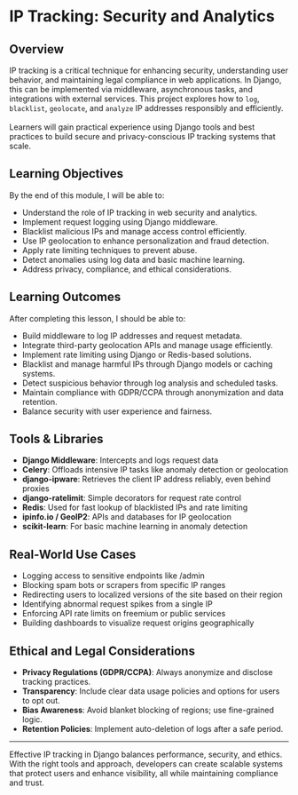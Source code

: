 # IP Tracking: Security and Analytics

## Overview
IP tracking is a critical technique for enhancing security, understanding user behavior, and maintaining legal compliance in web applications. In Django, this can be implemented via middleware, asynchronous tasks, and integrations with external services. This project explores how to ```log```, ```blacklist```, ```geolocate```, and ```analyze``` IP addresses responsibly and efficiently.<br/>
<br/>
Learners will gain practical experience using Django tools and best practices to build secure and privacy-conscious IP tracking systems that scale.

## Learning Objectives
By the end of this module, I will be able to:

- Understand the role of IP tracking in web security and analytics.
- Implement request logging using Django middleware.
- Blacklist malicious IPs and manage access control efficiently.
- Use IP geolocation to enhance personalization and fraud detection.
- Apply rate limiting techniques to prevent abuse.
- Detect anomalies using log data and basic machine learning.
- Address privacy, compliance, and ethical considerations.

## Learning Outcomes
After completing this lesson, I should be able to:

- Build middleware to log IP addresses and request metadata.
- Integrate third-party geolocation APIs and manage usage efficiently.
- Implement rate limiting using Django or Redis-based solutions.
- Blacklist and manage harmful IPs through Django models or caching systems.
- Detect suspicious behavior through log analysis and scheduled tasks.
- Maintain compliance with GDPR/CCPA through anonymization and data retention.
- Balance security with user experience and fairness.

## Tools & Libraries
- **Django Middleware**: Intercepts and logs request data
- **Celery**: Offloads intensive IP tasks like anomaly detection or geolocation
- **django-ipware**: Retrieves the client IP address reliably, even behind proxies
- **django-ratelimit**: Simple decorators for request rate control
- **Redis**: Used for fast lookup of blacklisted IPs and rate limiting
- **ipinfo.io / GeoIP2**: APIs and databases for IP geolocation
- **scikit-learn**: For basic machine learning in anomaly detection

## Real-World Use Cases
- Logging access to sensitive endpoints like /admin
- Blocking spam bots or scrapers from specific IP ranges
- Redirecting users to localized versions of the site based on their region
- Identifying abnormal request spikes from a single IP
- Enforcing API rate limits on freemium or public services
- Building dashboards to visualize request origins geographically

## Ethical and Legal Considerations
- **Privacy Regulations (GDPR/CCPA)**: Always anonymize and disclose tracking practices.
- **Transparency**: Include clear data usage policies and options for users to opt out.
- **Bias Awareness**: Avoid blanket blocking of regions; use fine-grained logic.
- **Retention Policies**: Implement auto-deletion of logs after a safe period.

---

Effective IP tracking in Django balances performance, security, and ethics. With the right tools and approach, developers can create scalable systems that protect users and enhance visibility, all while maintaining compliance and trust.

